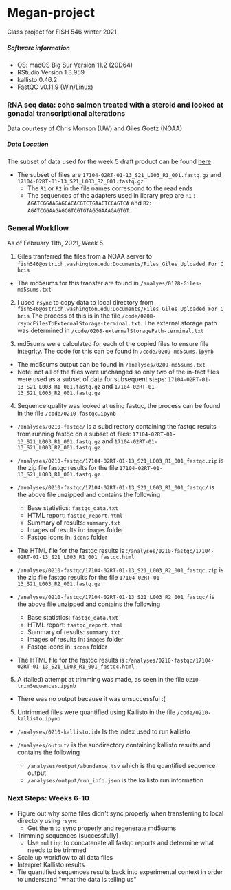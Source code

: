 # Megan-project
Class project for FISH 546 winter 2021

##### Software information
- OS: macOS Big Sur Version 11.2 (20D64)
- RStudio Version 1.3.959
- kallisto 0.46.2
- FastQC v0.11.9 (Win/Linux)

### RNA seq data: coho salmon treated with a steroid and looked at gonadal transcriptional alterations
 Data courtesy of Chris Monson (UW) and Giles Goetz (NOAA)

##### Data Location
The subset of data used for the week 5 draft product can be found [here](https://gannet.fish.washington.edu/mewing0/)
- The subset of files are `17104-02RT-01-13_S21_L003_R1_001.fastq.gz` and `17104-02RT-01-13_S21_L003_R2_001.fastq.gz`
  - The `R1` or `R2` in the file names correspond to the read ends
  - The sequences of the adapters used in library prep are `R1` : `AGATCGGAAGAGCACACGTCTGAACTCCAGTCA` and `R2`: `AGATCGGAAGAGCGTCGTGTAGGGAAAGAGTGT`.

### General Workflow
As of February 11th, 2021, Week 5

1. Giles tranferred the files from a NOAA server to `fish546@ostrich.washington.edu:Documents/Files_Giles_Uploaded_For_Chris`
  - The md5sums for this transfer are found in `/analyes/0128-Giles-md5sums.txt`


2. I used `rsync` to copy data to local directory from `fish546@ostrich.washington.edu:Documents/Files_Giles_Uploaded_For_Chris` The process of this is in the file `/code/0208-rsyncFilesToExternalStorage-terminal.txt`. The external storage path was determined in `/code/0208-externalStoragePath-terminal.txt`

3. md5sums were calculated for each of the copied files to ensure file integrity. The code for this can be found in `/code/0209-md5sums.ipynb`
  - The md5sums output can be found in `/analyses/0209-md5sums.txt`
  - Note: not all of the files were unchanged so only two of the in-tact files were used as a subset of data for subsequent steps: `17104-02RT-01-13_S21_L003_R1_001.fastq.gz` and `17104-02RT-01-13_S21_L003_R2_001.fastq.gz`


4. Sequence quality was looked at using fastqc, the process can be found in the file `/code/0210-fastqc.ipynb`

  - `/analyses/0210-fastqc/` is a subdirectory containing the fastqc results from running fastqc on a subset of files: `17104-02RT-01-13_S21_L003_R1_001.fastq.gz` and `17104-02RT-01-13_S21_L003_R2_001.fastq.gz`
  - `/analyses/0210-fastqc/17104-02RT-01-13_S21_L003_R1_001_fastqc.zip` is the zip file fastqc results for the file `17104-02RT-01-13_S21_L003_R1_001.fastq.gz`

  - `/analyses/0210-fastqc/17104-02RT-01-13_S21_L003_R1_001_fastqc/` is the above file unzipped and contains the following
    - Base statistics: `fastqc_data.txt`
    - HTML report: `fastqc_report.html`
    - Summary of results: `summary.txt`
    - Images of results in: `images` folder
    - Fastqc icons in: `icons` folder

  - The HTML file for the fastqc results is :`/analyses/0210-fastqc/17104-02RT-01-13_S21_L003_R1_001_fastqc.html`

  - `/analyses/0210-fastqc/17104-02RT-01-13_S21_L003_R2_001_fastqc.zip` is the zip file fastqc results for the file `17104-02RT-01-13_S21_L003_R2_001.fastq.gz`

  - `/analyses/0210-fastqc/17104-02RT-01-13_S21_L003_R2_001_fastqc/` is the above file unzipped and contains the following
      - Base statistics: `fastqc_data.txt`
      - HTML report: `fastqc_report.html`
      - Summary of results: `summary.txt`
      - Images of results in: `images` folder
      - Fastqc icons in: `icons` folder

  - The HTML file for the fastqc results is :`/analyses/0210-fastqc/17104-02RT-01-13_S21_L003_R1_001_fastqc.html`

5. A (failed) attempt at trimming was made, as seen in the file `0210-trimSequences.ipynb`
  - There was no output because it was unsuccessful :(


5. Untrimmed files were quantified using Kallisto in the file `/code/0210-kallisto.ipynb`
  -  `/analyses/0210-kallisto.idx` Is the index used to run kallisto

  - `/analyses/output/` is the subdirectory containing kallisto results and contains the following
    - `/analyses/output/abundance.tsv` which is the quantified sequence output
    - `/analyses/output/run_info.json` is the kallisto run information


### Next Steps: Weeks 6-10
- Figure out why some files didn't sync properly when transferring to local directory using `rsync`
  - Get them to sync properly and regenerate md5sums
- Trimming sequences (successfully)
  - Use `multiqc` to concatenate all fastqc reports and determine what needs to be trimmed
- Scale up workflow to all data files
- Interpret Kallisto results
- Tie quantified sequences results back into experimental context in order to understand "what the data is telling us"
